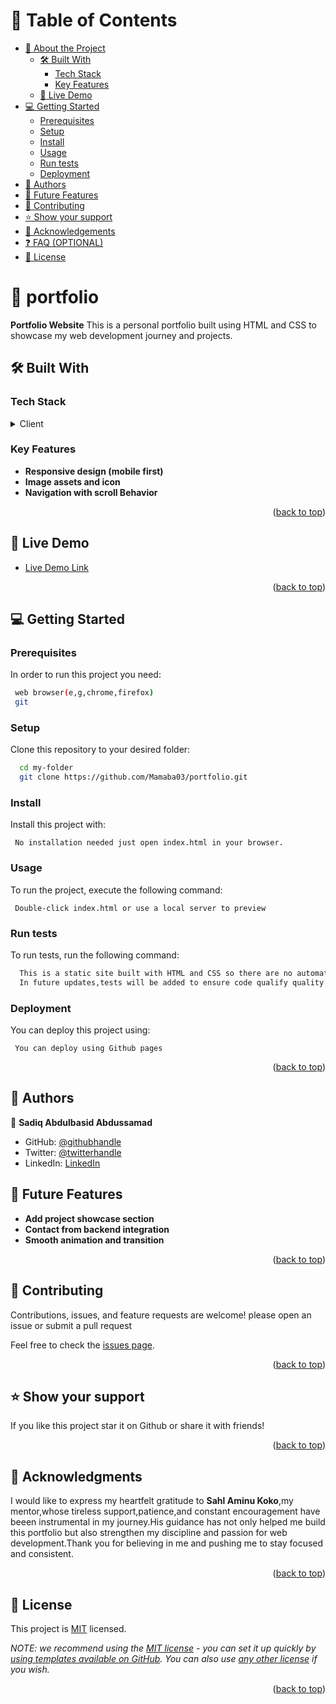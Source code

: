 # 📗 Table of Contents

- [📖 About the Project](#about-project)
  - [🛠 Built With](#built-with)
    - [Tech Stack](#tech-stack)
    - [Key Features](#key-features)
  - [🚀 Live Demo](#live-demo)
- [💻 Getting Started](#getting-started)
  - [Prerequisites](#prerequisites)
  - [Setup](#setup)
  - [Install](#install)
  - [Usage](#usage)
  - [Run tests](#run-tests)
  - [Deployment](#deployment)
- [👥 Authors](#authors)
- [🔭 Future Features](#future-features)
- [🤝 Contributing](#contributing)
- [⭐️ Show your support](#support)
- [🙏 Acknowledgements](#acknowledgements)
- [❓ FAQ (OPTIONAL)](#faq)
- [📝 License](#license)

# 📖 portfolio <a name="about-project"></a>

**Portfolio Website** This is a personal portfolio built using HTML and CSS to showcase my web development journey and projects.

## 🛠 Built With <a name="built-with"></a>

### Tech Stack <a name="tech-stack"></a>


<details>
  <summary>Client</summary>
  <ul>
    <li><a href=>HTML and CSS</a></li>
  </ul>
</details>

### Key Features <a name="key-features"></a>

- **Responsive design (mobile first)**
- **Image assets and icon**
- **Navigation with scroll Behavior**

<p align="right">(<a href="#readme-top">back to top</a>)</p>


## 🚀 Live Demo <a name="live-demo"></a>

- [Live Demo Link]( https://github.com/Mamaba03/portfolio.git)

<p align="right">(<a href="#readme-top">back to top</a>)</p>

## 💻 Getting Started <a name="getting-started"></a>


### Prerequisites

In order to run this project you need:




```sh
 web browser(e,g,chrome,firefox)
 git
```
 

### Setup

Clone this repository to your desired folder:

```sh
  cd my-folder
  git clone https://github.com/Mamaba03/portfolio.git
```

### Install

Install this project with:

```
 No installation needed just open index.html in your browser.
```


### Usage

To run the project, execute the following command:

```
 Double-click index.html or use a local server to preview
```

### Run tests

To run tests, run the following command:

```sh
  This is a static site built with HTML and CSS so there are no automated tests at this time.
  In future updates,tests will be added to ensure code qualify quality and performance.
```
### Deployment

You can deploy this project using:

```
 You can deploy using Github pages
```
<p align="right">(<a href="#readme-top">back to top</a>)</p>

## 👥 Authors <a name="authors"></a>

👤 **Sadiq Abdulbasid Abdussamad**

- GitHub: [@githubhandle](https://github.com/Mamaba03/portfolio.git)
- Twitter: [@twitterhandle](https://x.com/SadiqSamadani?t=ggTL-wa82Lm2k-JT7n5zdQ&s=09)
- LinkedIn: [LinkedIn](https://www.linkedin.com/in/abdulbasid-sadiq-abdussamad-67773a351?utm_source=share&utm_campaign=share_via&utm_content=profile&utm_medium=android_app)

## 🔭 Future Features <a name="future-features"></a>

- **Add project showcase section**
- **Contact from backend integration**
- **Smooth animation and transition**

<p align="right">(<a href="#readme-top">back to top</a>)</p>

## 🤝 Contributing <a name="contributing"></a>

Contributions, issues, and feature requests are welcome! please open an issue or submit a pull request

Feel free to check the [issues page](../../issues/).

<p align="right">(<a href="#readme-top">back to top</a>)</p>

## ⭐️ Show your support <a name="support"></a>

If you like this project star it on Github or share it with friends!

<p align="right">(<a href="#readme-top">back to top</a>)</p>

## 🙏 Acknowledgments <a name="acknowledgements"></a>

I would like to express my heartfelt gratitude to **Sahl Aminu Koko**,my mentor,whose tireless support,patience,and constant encouragement have beeen instrumental in my journey.His guidance has not only helped me build this portfolio but also strengthen my discipline and passion for web development.Thank you for believing in me and pushing me to stay  focused and consistent.
<p align="right">(<a href="#readme-top">back to top</a>)</p>

## 📝 License <a name="license"></a>

This project is [MIT](./LICENSE) licensed.

_NOTE: we recommend using the [MIT license](https://choosealicense.com/licenses/mit/) - you can set it up quickly by [using templates available on GitHub](https://docs.github.com/en/communities/setting-up-your-project-for-healthy-contributions/adding-a-license-to-a-repository). You can also use [any other license](https://choosealicense.com/licenses/) if you wish._

<p align="right">(<a href="#readme-top">back to top</a>)</p>
